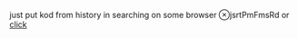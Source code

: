 just put kod from history in searching on some browser ⊗jsrtPmFmsRd
or [click](https://code.mu/ru/javascript/framework/react/book/prime/forms/radio/)
